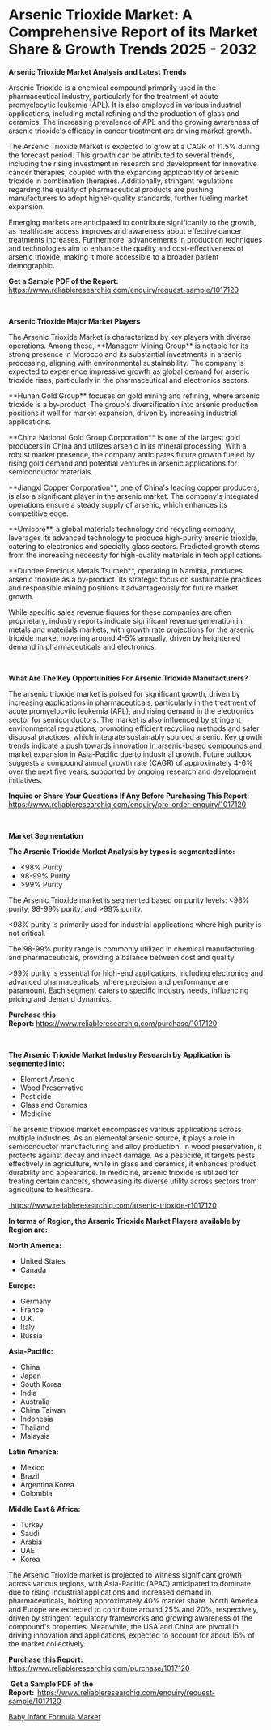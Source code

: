 <p><h1>Arsenic Trioxide Market: A Comprehensive Report of its Market Share & Growth Trends 2025 - 2032</h1></p><p><strong>Arsenic Trioxide Market Analysis and Latest Trends</strong></p>
<p><p>Arsenic Trioxide is a chemical compound primarily used in the pharmaceutical industry, particularly for the treatment of acute promyelocytic leukemia (APL). It is also employed in various industrial applications, including metal refining and the production of glass and ceramics. The increasing prevalence of APL and the growing awareness of arsenic trioxide's efficacy in cancer treatment are driving market growth.</p><p>The Arsenic Trioxide Market is expected to grow at a CAGR of 11.5% during the forecast period. This growth can be attributed to several trends, including the rising investment in research and development for innovative cancer therapies, coupled with the expanding applicability of arsenic trioxide in combination therapies. Additionally, stringent regulations regarding the quality of pharmaceutical products are pushing manufacturers to adopt higher-quality standards, further fueling market expansion.</p><p>Emerging markets are anticipated to contribute significantly to the growth, as healthcare access improves and awareness about effective cancer treatments increases. Furthermore, advancements in production techniques and technologies aim to enhance the quality and cost-effectiveness of arsenic trioxide, making it more accessible to a broader patient demographic.</p></p>
<p><strong>Get a Sample PDF of the Report:&nbsp;</strong> <a href="https://www.reliableresearchiq.com/enquiry/request-sample/1017120?utm_campaign=2593&utm_medium=2&utm_source=Github&utm_content=ia&utm_term=21032025&utm_id=arsenic-trioxide">https://www.reliableresearchiq.com/enquiry/request-sample/1017120</a></p>
<p>&nbsp;</p>
<p><strong>Arsenic Trioxide Major Market Players</strong></p>
<p><p>The Arsenic Trioxide Market is characterized by key players with diverse operations. Among these, **Managem Mining Group** is notable for its strong presence in Morocco and its substantial investments in arsenic processing, aligning with environmental sustainability. The company is expected to experience impressive growth as global demand for arsenic trioxide rises, particularly in the pharmaceutical and electronics sectors.</p><p>**Hunan Gold Group** focuses on gold mining and refining, where arsenic trioxide is a by-product. The group's diversification into arsenic production positions it well for market expansion, driven by increasing industrial applications.</p><p>**China National Gold Group Corporation** is one of the largest gold producers in China and utilizes arsenic in its mineral processing. With a robust market presence, the company anticipates future growth fueled by rising gold demand and potential ventures in arsenic applications for semiconductor materials.</p><p>**Jiangxi Copper Corporation**, one of China's leading copper producers, is also a significant player in the arsenic market. The company's integrated operations ensure a steady supply of arsenic, which enhances its competitive edge.</p><p>**Umicore**, a global materials technology and recycling company, leverages its advanced technology to produce high-purity arsenic trioxide, catering to electronics and specialty glass sectors. Predicted growth stems from the increasing necessity for high-quality materials in tech applications.</p><p>**Dundee Precious Metals Tsumeb**, operating in Namibia, produces arsenic trioxide as a by-product. Its strategic focus on sustainable practices and responsible mining positions it advantageously for future market growth.</p><p>While specific sales revenue figures for these companies are often proprietary, industry reports indicate significant revenue generation in metals and materials markets, with growth rate projections for the arsenic trioxide market hovering around 4-5% annually, driven by heightened demand in pharmaceuticals and electronics.</p></p>
<p>&nbsp;</p>
<p><strong>What Are The Key Opportunities For Arsenic Trioxide Manufacturers?</strong></p>
<p><p>The arsenic trioxide market is poised for significant growth, driven by increasing applications in pharmaceuticals, particularly in the treatment of acute promyelocytic leukemia (APL), and rising demand in the electronics sector for semiconductors. The market is also influenced by stringent environmental regulations, promoting efficient recycling methods and safer disposal practices, which integrate sustainably sourced arsenic. Key growth trends indicate a push towards innovation in arsenic-based compounds and market expansion in Asia-Pacific due to industrial growth. Future outlook suggests a compound annual growth rate (CAGR) of approximately 4-6% over the next five years, supported by ongoing research and development initiatives.</p></p>
<p><strong>Inquire or Share Your Questions If Any Before Purchasing This Report:</strong> <a href="https://www.reliableresearchiq.com/enquiry/pre-order-enquiry/1017120?utm_campaign=2593&utm_medium=2&utm_source=Github&utm_content=ia&utm_term=21032025&utm_id=arsenic-trioxide">https://www.reliableresearchiq.com/enquiry/pre-order-enquiry/1017120</a></p>
<p>&nbsp;</p>
<p><strong>Market Segmentation</strong></p>
<p><strong>The Arsenic Trioxide Market Analysis by types is segmented into:</strong></p>
<p><ul><li><98% Purity</li><li>98-99% Purity</li><li>>99% Purity</li></ul></p>
<p><p>The Arsenic Trioxide market is segmented based on purity levels: <98% purity, 98-99% purity, and >99% purity. </p><p><98% purity is primarily used for industrial applications where high purity is not critical. </p><p>The 98-99% purity range is commonly utilized in chemical manufacturing and pharmaceuticals, providing a balance between cost and quality. </p><p>>99% purity is essential for high-end applications, including electronics and advanced pharmaceuticals, where precision and performance are paramount. Each segment caters to specific industry needs, influencing pricing and demand dynamics.</p></p>
<p><strong>Purchase this Report:&nbsp;</strong><a href="https://www.reliableresearchiq.com/purchase/1017120?utm_campaign=2593&utm_medium=2&utm_source=Github&utm_content=ia&utm_term=21032025&utm_id=arsenic-trioxide">https://www.reliableresearchiq.com/purchase/1017120</a></p>
<p>&nbsp;</p>
<p><strong>The Arsenic Trioxide Market Industry Research by Application is segmented into:</strong></p>
<p><ul><li>Element Arsenic</li><li>Wood Preservative</li><li>Pesticide</li><li>Glass and Ceramics</li><li>Medicine</li></ul></p>
<p><p>The arsenic trioxide market encompasses various applications across multiple industries. As an elemental arsenic source, it plays a role in semiconductor manufacturing and alloy production. In wood preservation, it protects against decay and insect damage. As a pesticide, it targets pests effectively in agriculture, while in glass and ceramics, it enhances product durability and appearance. In medicine, arsenic trioxide is utilized for treating certain cancers, showcasing its diverse utility across sectors from agriculture to healthcare.</p></p>
<p><a href="https://www.reliableresearchiq.com/arsenic-trioxide-r1017120?utm_campaign=2593&utm_medium=2&utm_source=Github&utm_content=ia&utm_term=21032025&utm_id=arsenic-trioxide">&nbsp;https://www.reliableresearchiq.com/arsenic-trioxide-r1017120</a></p>
<p><strong>In terms of Region, the Arsenic Trioxide Market Players available by Region are:</strong></p>
<p>
    <p> <strong> North America: </strong>
        <ul>
            <li>United States</li>
            <li>Canada</li>
        </ul>
        </p> 
    <p> <strong> Europe: </strong>
        <ul>
            <li>Germany</li>
            <li>France</li>
            <li>U.K.</li>
            <li>Italy</li>
            <li>Russia</li>
        </ul>
        </p> 
    <p> <strong> Asia-Pacific: </strong>
        <ul>
            <li>China</li>
            <li>Japan</li>
            <li>South Korea</li>
            <li>India</li>
            <li>Australia</li>
            <li>China Taiwan</li>
            <li>Indonesia</li>
            <li>Thailand</li>
            <li>Malaysia</li>
        </ul>
        </p> 
    <p> <strong> Latin America: </strong>
        <ul>
            <li>Mexico</li>
            <li>Brazil</li>
            <li>Argentina Korea</li>
            <li>Colombia</li>
        </ul>
        </p> 
    <p> <strong> Middle East & Africa: </strong>
        <ul>
            <li>Turkey</li>
            <li>Saudi</li>
            <li>Arabia</li>
            <li>UAE</li>
            <li>Korea</li>
        </ul>
    </p>
    </p>
<p><p>The Arsenic Trioxide market is projected to witness significant growth across various regions, with Asia-Pacific (APAC) anticipated to dominate due to rising industrial applications and increased demand in pharmaceuticals, holding approximately 40% market share. North America and Europe are expected to contribute around 25% and 20%, respectively, driven by stringent regulatory frameworks and growing awareness of the compound's properties. Meanwhile, the USA and China are pivotal in driving innovation and applications, expected to account for about 15% of the market collectively.</p></p>
<p><strong>Purchase this Report: </strong><a href="https://www.reliableresearchiq.com/purchase/1017120?utm_campaign=2593&utm_medium=2&utm_source=Github&utm_content=ia&utm_term=21032025&utm_id=arsenic-trioxide">https://www.reliableresearchiq.com/purchase/1017120</a></p>
<p>&nbsp;<strong>Get a Sample PDF of the Report:&nbsp;&nbsp;</strong><a href="https://www.reliableresearchiq.com/enquiry/request-sample/1017120?utm_campaign=2593&utm_medium=2&utm_source=Github&utm_content=ia&utm_term=21032025&utm_id=arsenic-trioxide">https://www.reliableresearchiq.com/enquiry/request-sample/1017120</a></p>
<p><strong></strong></p>
<p><p><a href="https://github.com/baetahassaz6/Market-Research-Report-List-1/blob/main/baby-infant-formula-market.md?utm_campaign=2593&utm_medium=2&utm_source=Github&utm_content=ia&utm_term=21032025&utm_id=arsenic-trioxide">Baby Infant Formula Market</a></p></p>